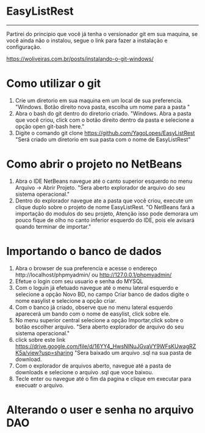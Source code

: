 # EasyListRest
----
Partirei do principio que você já tenha o versionador git em sua maquina,  se você ainda não o instalou, segue o link para fazer a instalação e configuração.

https://woliveiras.com.br/posts/instalando-o-git-windows/

# Como utilizar o git

1. Crie um diretorio em sua maquina em um local de sua preferencia. "Windows. Botão direito nova pasta, escolha um nome para a pasta "
2. Abra o bash do git dentro do diretorio criado. "Windows. Abra a pasta que você criou, click com o botão direito dentro da pasta e selecione a opção open git-bash here."
3. Digite o comando git clone https://github.com/YagoLopes/EasyListRest "Será criado um diretorio em sua pasta com o nome de EasyListRest"

# Como abrir o projeto no NetBeans

1. Abra o IDE NetBeans navegue até o canto superior esquerdo no menu Arquivo -> Abrir Projeto. "Sera aberto explorador de arquivo do seu sistema operacional."
2. Dentro do explorador navegue ate a pasta que você criou, execute um clique duplo sobre o projeto de nome EasyListRest. "O NetBeans fará a importação do modulos do seu projeto, Atenção isso pode demorara um pouco fique de olho no canto inferior esquerdo do IDE, pois ele avisará quando terminar de importar."


# Importando o banco de dados

1. Abra o browser de sua preferencia e acesse o endereço http://localhost/phpmyadmin/  ou  http://127.0.0.1/phpmyadmin/
2. Efetue o login com seu usuario e senha do MYSQL
3. Com o loguin já efetuado navegue até o menu lateral esquerdo e selecione a opção Novo BD,  no campo Criar banco de dados digite o nome easylist e selecione a opção criar.
4. Com o banco já criado, observe que no menu lateral esquerdo aparecerá um bando com o nome de easylist, click sobre ele.
5. No menu superior central selecione a opção Importar,click sobre o botão escolher arquivo. "Sera aberto explorador de arquivo do seu sistema operacional."
6. click sobre este link https://drive.google.com/file/d/16YY4_HwsNlNuJGvaVY9WFsKUwagRZK5a/view?usp=sharing "Sera baixado um arquivo .sql na sua pasta de download.
7. Com o explorador de arquivos aberto, navegue até a pasta de downloads e selecione o arquivo .sql que voce baixou.
8. Tecle enter ou navegue até o fim da pagina e clique em executar para execuatr o arquivo.

# Alterando o user e senha no arquivo DAO
